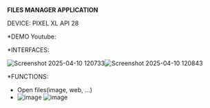 ************************FILES MANAGER APPLICATION************************

DEVICE: PIXEL XL API 28

*DEMO Youtube:

*INTERFACES:

![Screenshot 2025-04-10 120733](https://github.com/user-attachments/assets/b3546fe5-429c-4662-a45d-ed02791e305d)![Screenshot 2025-04-10 120843](https://github.com/user-attachments/assets/3a1b6c5a-d426-4684-b292-f07e51026a74)

*FUNCTIONS:
  + Open files(image, web, ...)
  + ![image](https://github.com/user-attachments/assets/9f064cea-bfab-4516-839a-9c893f82d536) ![image](https://github.com/user-attachments/assets/77d009a0-ede1-438d-9b6c-bf725c7e9b0f)
  

